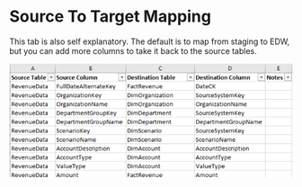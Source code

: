 # Source To Target Mapping

This tab is also self explanatory. The default is to  map from staging to EDW, but you can add more columns to take it back to the source tables.

![](../.gitbook/assets/source-to-target-mapping.png)



